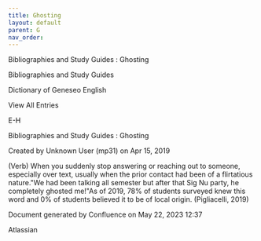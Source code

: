 ```yaml
---
title: Ghosting
layout: default
parent: G
nav_order:
---
```


Bibliographies and Study Guides : Ghosting

Bibliographies and Study Guides

Dictionary of Geneseo English

View All Entries

E-H

Bibliographies and Study Guides : Ghosting

Created by  Unknown User (mp31) on Apr 15, 2019

(Verb) When you suddenly stop answering or reaching out to someone, especially over text, usually when the prior contact had been of a flirtatious nature.&quot;We had been talking all semester but after that Sig Nu party, he completely ghosted me!&quot;As of 2019, 78% of students surveyed knew this word and 0% of students believed it to be of local origin. (Pigliacelli, 2019)

Document generated by Confluence on May 22, 2023 12:37

Atlassian
